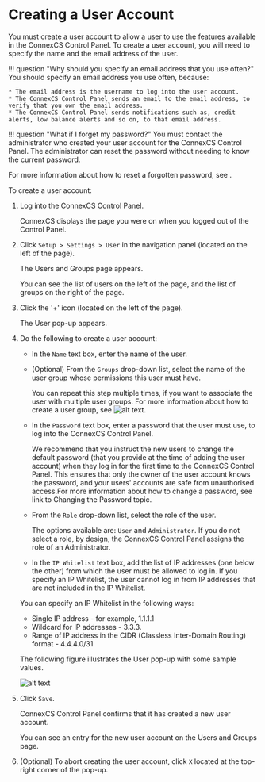 # Creating a User Account 

You must create a user account to allow a user to use the features available in the ConnexCS Control Panel. To create a user account, you will need to specify the name and the email address of the user.

!!! question "Why should you specify an email address that you use often?" 
    You should specify an email address you use often, because:
    
    * The email address is the username to log into the user account.
    * The ConnexCS Control Panel sends an email to the email address, to verify that you own the email address.
    * The ConnexCS Control Panel sends notifications such as, credit alerts, low balance alerts and so on, to that email address. 

!!! question "What if I forget my password?" 
    You must contact the administrator who created your user account for the ConnexCS Control Panel. The administrator can reset the password without needing to know the current password.
    
For more information about how to reset a forgotten password, see <link to Change Password by administrator>.

To create a user account:

1.  Log into the ConnexCS Control Panel.
	 
    ConnexCS displays the page you were on when you logged out of the Control Panel.
    
2.  Click `Setup > Settings > User` in the navigation panel (located on the left of the page).
    
    The Users and Groups page appears.
    
    You can see the list of users on the left of the page, and the list of groups on the right of the page. 
    
3.  Click the '+' icon (located on the left of the page).
    
    The User pop-up appears.
    
4.  Do the following to create a user account:
    
    * In the `Name` text box, enter the name of the user.
       
    * 	(Optional) From the `Groups` drop-down list, select the name of the user group whose permissions this user must have.
    
    	You can repeat this step multiple times, if you want to associate the user with multiple user groups. For more information about how to create a user group, see ![alt text][creating-user-group].
	
	[creating-user-group]: http://docs.connexcs.com/creating-user-group/ "Creating a User Group"
		 
    * 	In the `Password` text box, enter a password that the user must use, to log into the ConnexCS Control Panel.
    
    	We recommend that you instruct the new users to change the default password (that you provide at the time of adding the user account) when they log in for the first time to the ConnexCS Control Panel. This ensures that only the owner of the user account knows the password, and your users' accounts are safe from unauthorised access.For more information about how to change a password, see link to Changing the Password topic. 
    
    *	From the `Role` drop-down list, select the role of the user.
    
    	The options available are: `User` and `Administrator`. If you do not select a role, by design, the ConnexCS Control Panel assigns the role of an Administrator. 
        
    *	In the `IP Whitelist` text box, add the list of IP addresses (one below the other) from which the user must be allowed to log in.
    	If you specify an IP Whitelist, the user cannot log in from IP addresses that are not included in the IP Whitelist.
	
	You can specify an IP Whitelist in the following ways:
	
	* 	Single IP address - for example, 1.1.1.1
	* 	Wildcard for IP addresses  - 3.3.3.
	* 	Range of IP address in the CIDR (Classless Inter-Domain Routing) format - 4.4.4.0/31

	The following figure illustrates the User pop-up with some sample values.
	
	![alt text][user-popup]

5.	Click `Save`.

	ConnexCS Control Panel confirms that it has created a new user account.
	
	You can see an entry for the new user account on the Users and Groups page.
	
6.	(Optional) To abort creating the user account, click `X` located at the top-right corner of the pop-up.

[user-popup]: /setup/img/user-popup.png "user-popup"


